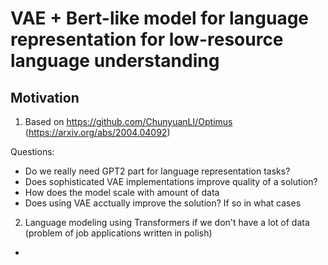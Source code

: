 # VAE + Bert-like model for language representation for low-resource language understanding

## Motivation

1) Based on https://github.com/ChunyuanLI/Optimus (https://arxiv.org/abs/2004.04092)

Questions:
- Do we really need GPT2 part for language representation tasks?
- Does sophisticated VAE implementations improve quality of a solution?
- How does the model scale with amount of data
- Does using VAE acctually improve the solution? If so in what cases

2) Language modeling using Transformers if we don't have a lot of data (problem of job applications written in polish)

- 
